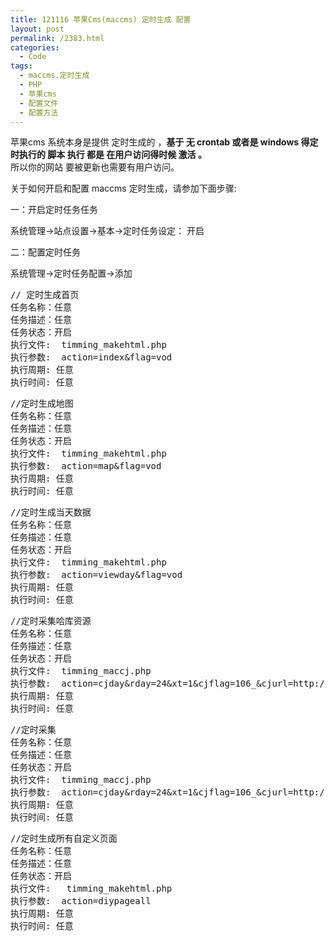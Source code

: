 ```yaml
---
title: 121116 苹果Cms(maccms) 定时生成 配置
layout: post
permalink: /2383.html
categories:
  - Code
tags:
  - maccms.定时生成
  - PHP
  - 苹果cms
  - 配置文件
  - 配置方法
---
```

苹果cms 系统本身是提供 定时生成的 ，**基于 无 crontab 或者是 windows 得定时执行的 脚本 执行 都是 在用户访问得时候 激活 。**  
所以你的网站 要被更新也需要有用户访问。

关于如何开启和配置 maccms 定时生成，请参加下面步骤:

一：开启定时任务任务

系统管理->站点设置->基本->定时任务设定： 开启 

二：配置定时任务

系统管理->定时任务配置->添加

<pre>// 定时生成首页
任务名称：任意
任务描述：任意
任务状态：开启
执行文件:  timming_makehtml.php
执行参数:  action=index&#038;flag=vod
执行周期: 任意
执行时间: 任意
</pre>

<pre>//定时生成地图
任务名称：任意
任务描述：任意
任务状态：开启
执行文件:  timming_makehtml.php
执行参数:  action=map&#038;flag=vod
执行周期: 任意
执行时间: 任意
</pre>

<pre>//定时生成当天数据
任务名称：任意
任务描述：任意
任务状态：开启
执行文件:  timming_makehtml.php
执行参数:  action=viewday&#038;flag=vod
执行周期: 任意
执行时间: 任意
</pre>

<pre>//定时采集哈库资源
任务名称：任意
任务描述：任意
任务状态：开启
执行文件:  timming_maccj.php
执行参数:  action=cjday&#038;rday=24&#038;xt=1&#038;cjflag=106_&#038;cjurl=http://hakuzy.com/xml/maxresxml.asp
执行周期: 任意
执行时间: 任意
</pre>

<pre>//定时采集
任务名称：任意
任务描述：任意
任务状态：开启
执行文件:  timming_maccj.php
执行参数:  action=cjday&#038;rday=24&#038;xt=1&#038;cjflag=106_&#038;cjurl=http://hakuzy.com/xml/maxresxml.asp
执行周期: 任意
执行时间: 任意
</pre>

<pre>//定时生成所有自定义页面
任务名称：任意
任务描述：任意
任务状态：开启
执行文件:   timming_makehtml.php
执行参数:  action=diypageall
执行周期: 任意
执行时间: 任意
</pre>